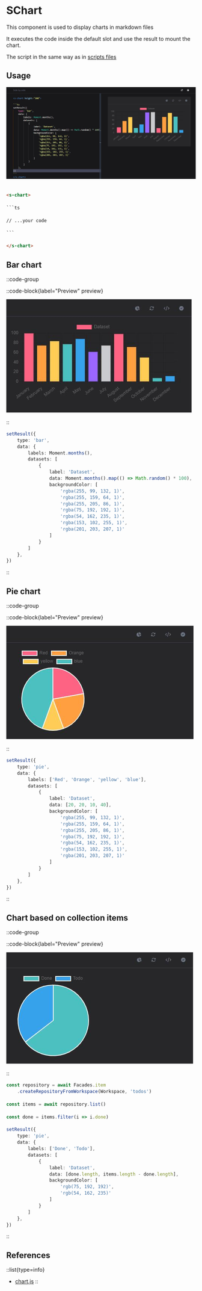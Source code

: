 # SChart

This component is used to display charts in markdown files

It executes the code inside the default slot and use the result to mount the chart.

The script in the same way as in [scripts files](/guide/create-scripts)

## Usage

![](/markdown.charts.bar.jpeg)


````html

<s-chart>

```ts

// ...your code

```

</s-chart>

````
## Bar chart
::code-group

::code-block{label="Preview" preview}

![chart-bar](/charts.bar.jpeg)

::

```ts [Code]
setResult({
    type: 'bar',
    data: {
        labels: Moment.months(),
        datasets: [
            {
                label: 'Dataset',
                data: Moment.months().map(() => Math.random() * 100),
                backgroundColor: [
                    'rgba(255, 99, 132, 1)',
                    'rgba(255, 159, 64, 1)',
                    'rgba(255, 205, 86, 1)',
                    'rgba(75, 192, 192, 1)',
                    'rgba(54, 162, 235, 1)',
                    'rgba(153, 102, 255, 1)',
                    'rgba(201, 203, 207, 1)'
                ]
            }
        ]
    },
})
```



::

## Pie chart
::code-group

::code-block{label="Preview" preview}

![chart-pie](/charts.pie.jpeg)

::

```ts [Code]
setResult({
    type: 'pie',
    data: {
        labels: ['Red', 'Orange', 'yellow', 'blue'],
        datasets: [
            {
                label: 'Dataset',
                data: [20, 20, 10, 40],
                backgroundColor: [
                    'rgba(255, 99, 132, 1)',
                    'rgba(255, 159, 64, 1)',
                    'rgba(255, 205, 86, 1)',
                    'rgba(75, 192, 192, 1)',
                    'rgba(54, 162, 235, 1)',
                    'rgba(153, 102, 255, 1)',
                    'rgba(201, 203, 207, 1)'
                ]
            }
        ]
    },
})
```
::

## Chart based on collection items
::code-group

::code-block{label="Preview" preview}

![chart-pie](/charts.items.pie.jpeg)

::

```ts [Code]
const repository = await Facades.item
    .createRepositoryFromWorkspace(Workspace, 'todos')

const items = await repository.list()

const done = items.filter(i => i.done)

setResult({
    type: 'pie',
    data: {
        labels: ['Done', 'Todo'],
        datasets: [
            {
                label: 'Dataset',
                data: [done.length, items.length - done.length],
                backgroundColor: [
                    'rgb(75, 192, 192)',
                    'rgb(54, 162, 235)'
                ]
            }
        ]
    },
})
```
::

## References
::list{type=info}
- [chart.js](https://www.chartjs.org)
::